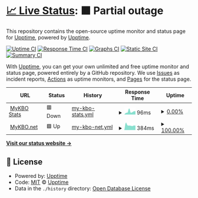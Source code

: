 # [📈 Live Status](https://status.mykbostats.com): <!--live status--> **🟧 Partial outage**

This repository contains the open-source uptime monitor and status page for [Upptime](https://upptime.js.org), powered by [Upptime](https://github.com/upptime/upptime).

[![Uptime CI](https://github.com/koj-co/upptime/workflows/Uptime%20CI/badge.svg)](https://github.com/koj-co/upptime/actions?query=workflow%3A%22Uptime+CI%22)
[![Response Time CI](https://github.com/koj-co/upptime/workflows/Response%20Time%20CI/badge.svg)](https://github.com/koj-co/upptime/actions?query=workflow%3A%22Response+Time+CI%22)
[![Graphs CI](https://github.com/koj-co/upptime/workflows/Graphs%20CI/badge.svg)](https://github.com/koj-co/upptime/actions?query=workflow%3A%22Graphs+CI%22)
[![Static Site CI](https://github.com/koj-co/upptime/workflows/Static%20Site%20CI/badge.svg)](https://github.com/koj-co/upptime/actions?query=workflow%3A%22Static+Site+CI%22)
[![Summary CI](https://github.com/koj-co/upptime/workflows/Summary%20CI/badge.svg)](https://github.com/koj-co/upptime/actions?query=workflow%3A%22Summary+CI%22)

With [Upptime](https://upptime.js.org), you can get your own unlimited and free uptime monitor and status page, powered entirely by a GitHub repository. We use [Issues](https://github.com/upptime/upptime/issues) as incident reports, [Actions](https://github.com/mykbo/upptime/actions) as uptime monitors, and [Pages](https://status.mykbostats.com) for the status page.

<!--start: status pages-->
<!-- This summary is generated by Upptime (https://github.com/upptime/upptime) -->
<!-- Do not edit this manually, your changes will be overwritten -->
<!-- prettier-ignore -->
| URL | Status | History | Response Time | Uptime |
| --- | ------ | ------- | ------------- | ------ |
| <img alt="" src="https://favicons.githubusercontent.com/mykbostats.com" height="13"> [MyKBO Stats](https://mykbostats.com) | 🟥 Down | [my-kbo-stats.yml](https://github.com/mykbo/upptime/commits/HEAD/history/my-kbo-stats.yml) | <details><summary><img alt="Response time graph" src="./graphs/my-kbo-stats/response-time-week.png" height="20"> 96ms</summary><br><a href="https://status.mykbostats.com/history/my-kbo-stats"><img alt="Response time 573" src="https://img.shields.io/endpoint?url=https%3A%2F%2Fraw.githubusercontent.com%2Fmykbo%2Fupptime%2FHEAD%2Fapi%2Fmy-kbo-stats%2Fresponse-time.json"></a><br><a href="https://status.mykbostats.com/history/my-kbo-stats"><img alt="24-hour response time 109" src="https://img.shields.io/endpoint?url=https%3A%2F%2Fraw.githubusercontent.com%2Fmykbo%2Fupptime%2FHEAD%2Fapi%2Fmy-kbo-stats%2Fresponse-time-day.json"></a><br><a href="https://status.mykbostats.com/history/my-kbo-stats"><img alt="7-day response time 96" src="https://img.shields.io/endpoint?url=https%3A%2F%2Fraw.githubusercontent.com%2Fmykbo%2Fupptime%2FHEAD%2Fapi%2Fmy-kbo-stats%2Fresponse-time-week.json"></a><br><a href="https://status.mykbostats.com/history/my-kbo-stats"><img alt="30-day response time 119" src="https://img.shields.io/endpoint?url=https%3A%2F%2Fraw.githubusercontent.com%2Fmykbo%2Fupptime%2FHEAD%2Fapi%2Fmy-kbo-stats%2Fresponse-time-month.json"></a><br><a href="https://status.mykbostats.com/history/my-kbo-stats"><img alt="1-year response time 573" src="https://img.shields.io/endpoint?url=https%3A%2F%2Fraw.githubusercontent.com%2Fmykbo%2Fupptime%2FHEAD%2Fapi%2Fmy-kbo-stats%2Fresponse-time-year.json"></a></details> | <details><summary><a href="https://status.mykbostats.com/history/my-kbo-stats">0.00%</a></summary><a href="https://status.mykbostats.com/history/my-kbo-stats"><img alt="All-time uptime 58.57%" src="https://img.shields.io/endpoint?url=https%3A%2F%2Fraw.githubusercontent.com%2Fmykbo%2Fupptime%2FHEAD%2Fapi%2Fmy-kbo-stats%2Fuptime.json"></a><br><a href="https://status.mykbostats.com/history/my-kbo-stats"><img alt="24-hour uptime 0.00%" src="https://img.shields.io/endpoint?url=https%3A%2F%2Fraw.githubusercontent.com%2Fmykbo%2Fupptime%2FHEAD%2Fapi%2Fmy-kbo-stats%2Fuptime-day.json"></a><br><a href="https://status.mykbostats.com/history/my-kbo-stats"><img alt="7-day uptime 0.00%" src="https://img.shields.io/endpoint?url=https%3A%2F%2Fraw.githubusercontent.com%2Fmykbo%2Fupptime%2FHEAD%2Fapi%2Fmy-kbo-stats%2Fuptime-week.json"></a><br><a href="https://status.mykbostats.com/history/my-kbo-stats"><img alt="30-day uptime 1.38%" src="https://img.shields.io/endpoint?url=https%3A%2F%2Fraw.githubusercontent.com%2Fmykbo%2Fupptime%2FHEAD%2Fapi%2Fmy-kbo-stats%2Fuptime-month.json"></a><br><a href="https://status.mykbostats.com/history/my-kbo-stats"><img alt="1-year uptime 58.57%" src="https://img.shields.io/endpoint?url=https%3A%2F%2Fraw.githubusercontent.com%2Fmykbo%2Fupptime%2FHEAD%2Fapi%2Fmy-kbo-stats%2Fuptime-year.json"></a></details>
| <img alt="" src="https://favicons.githubusercontent.com/www.mykbo.net" height="13"> [MyKBO.net](http://www.mykbo.net) | 🟩 Up | [my-kbo-net.yml](https://github.com/mykbo/upptime/commits/HEAD/history/my-kbo-net.yml) | <details><summary><img alt="Response time graph" src="./graphs/my-kbo-net/response-time-week.png" height="20"> 384ms</summary><br><a href="https://status.mykbostats.com/history/my-kbo-net"><img alt="Response time 2275" src="https://img.shields.io/endpoint?url=https%3A%2F%2Fraw.githubusercontent.com%2Fmykbo%2Fupptime%2FHEAD%2Fapi%2Fmy-kbo-net%2Fresponse-time.json"></a><br><a href="https://status.mykbostats.com/history/my-kbo-net"><img alt="24-hour response time 350" src="https://img.shields.io/endpoint?url=https%3A%2F%2Fraw.githubusercontent.com%2Fmykbo%2Fupptime%2FHEAD%2Fapi%2Fmy-kbo-net%2Fresponse-time-day.json"></a><br><a href="https://status.mykbostats.com/history/my-kbo-net"><img alt="7-day response time 384" src="https://img.shields.io/endpoint?url=https%3A%2F%2Fraw.githubusercontent.com%2Fmykbo%2Fupptime%2FHEAD%2Fapi%2Fmy-kbo-net%2Fresponse-time-week.json"></a><br><a href="https://status.mykbostats.com/history/my-kbo-net"><img alt="30-day response time 1517" src="https://img.shields.io/endpoint?url=https%3A%2F%2Fraw.githubusercontent.com%2Fmykbo%2Fupptime%2FHEAD%2Fapi%2Fmy-kbo-net%2Fresponse-time-month.json"></a><br><a href="https://status.mykbostats.com/history/my-kbo-net"><img alt="1-year response time 2275" src="https://img.shields.io/endpoint?url=https%3A%2F%2Fraw.githubusercontent.com%2Fmykbo%2Fupptime%2FHEAD%2Fapi%2Fmy-kbo-net%2Fresponse-time-year.json"></a></details> | <details><summary><a href="https://status.mykbostats.com/history/my-kbo-net">100.00%</a></summary><a href="https://status.mykbostats.com/history/my-kbo-net"><img alt="All-time uptime 99.75%" src="https://img.shields.io/endpoint?url=https%3A%2F%2Fraw.githubusercontent.com%2Fmykbo%2Fupptime%2FHEAD%2Fapi%2Fmy-kbo-net%2Fuptime.json"></a><br><a href="https://status.mykbostats.com/history/my-kbo-net"><img alt="24-hour uptime 100.00%" src="https://img.shields.io/endpoint?url=https%3A%2F%2Fraw.githubusercontent.com%2Fmykbo%2Fupptime%2FHEAD%2Fapi%2Fmy-kbo-net%2Fuptime-day.json"></a><br><a href="https://status.mykbostats.com/history/my-kbo-net"><img alt="7-day uptime 100.00%" src="https://img.shields.io/endpoint?url=https%3A%2F%2Fraw.githubusercontent.com%2Fmykbo%2Fupptime%2FHEAD%2Fapi%2Fmy-kbo-net%2Fuptime-week.json"></a><br><a href="https://status.mykbostats.com/history/my-kbo-net"><img alt="30-day uptime 98.43%" src="https://img.shields.io/endpoint?url=https%3A%2F%2Fraw.githubusercontent.com%2Fmykbo%2Fupptime%2FHEAD%2Fapi%2Fmy-kbo-net%2Fuptime-month.json"></a><br><a href="https://status.mykbostats.com/history/my-kbo-net"><img alt="1-year uptime 99.75%" src="https://img.shields.io/endpoint?url=https%3A%2F%2Fraw.githubusercontent.com%2Fmykbo%2Fupptime%2FHEAD%2Fapi%2Fmy-kbo-net%2Fuptime-year.json"></a></details>

<!--end: status pages-->

[**Visit our status website →**](https://status.mykbostats.com)

## 📄 License

- Powered by: [Upptime](https://github.com/upptime/upptime)
- Code: [MIT](./LICENSE) © [Upptime](https://upptime.js.org)
- Data in the `./history` directory: [Open Database License](https://opendatacommons.org/licenses/odbl/1-0/)
